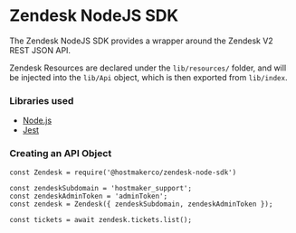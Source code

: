 # Zendesk NodeJS SDK

The Zendesk NodeJS SDK provides a wrapper around the Zendesk V2 REST JSON API.

Zendesk Resources are declared under the `lib/resources/` folder, and will be injected into the `lib/Api` object, which is then exported from `lib/index`.


### Libraries used
* [Node.js](https://nodejs.org/en/)
* [Jest](https://jestjs.io/)


### Creating an API Object

```
const Zendesk = require('@hostmakerco/zendesk-node-sdk')

const zendeskSubdomain = 'hostmaker_support';
const zendeskAdminToken = 'adminToken';
const zendesk = Zendesk({ zendeskSubdomain, zendeskAdminToken });

const tickets = await zendesk.tickets.list();
```